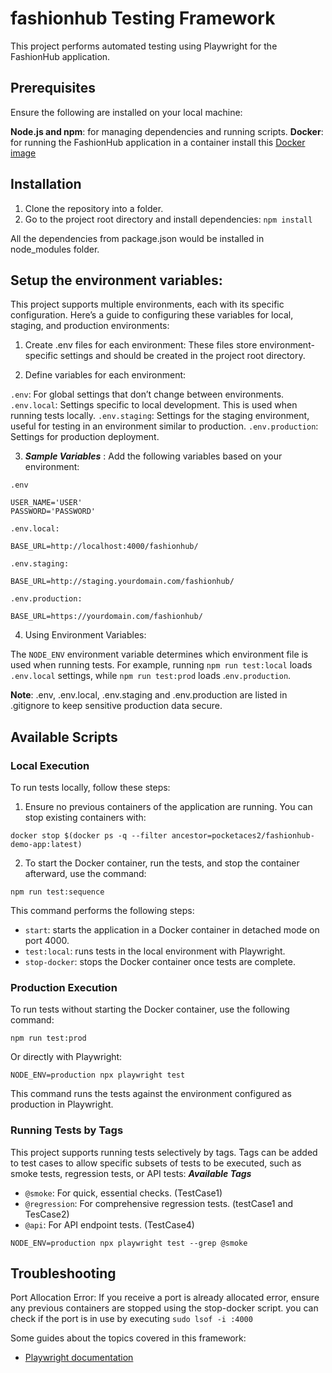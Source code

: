 # fashionhub Testing Framework

This project performs automated testing using Playwright for the FashionHub application.

## Prerequisites

Ensure the following are installed on your local machine:

**Node.js and npm**: for managing dependencies and running scripts.
**Docker**: for running the FashionHub application in a container install this [Docker image](https://hub.docker.com/r/pocketaces2/fashionhub-demo-app)

## Installation

1. Clone the repository into a folder.
2. Go to the project root directory and install dependencies:
   `npm install`

All the dependencies from package.json would be installed in node_modules folder.

## Setup the environment variables:

This project supports multiple environments, each with its specific configuration. Here’s a guide to configuring these variables for local, staging, and production environments:

1. Create .env files for each environment: These files store environment-specific settings and should be created in the project root directory.

2. Define variables for each environment:

`.env`: For global settings that don’t change between environments.
`.env.local`: Settings specific to local development. This is used when running tests locally.
`.env.staging`: Settings for the staging environment, useful for testing in an environment similar to production.
`.env.production`: Settings for production deployment.

3. **_Sample Variables_** : Add the following variables based on your environment:

`.env`

```
USER_NAME='USER'
PASSWORD='PASSWORD'

```

`.env.local:`

```
BASE_URL=http://localhost:4000/fashionhub/
```

`.env.staging:`

```
BASE_URL=http://staging.yourdomain.com/fashionhub/
```

`.env.production:`

```
BASE_URL=https://yourdomain.com/fashionhub/
```

4. Using Environment Variables:

The `NODE_ENV` environment variable determines which environment file is used when running tests.
For example, running `npm run test:local` loads `.env.local` settings, while `npm run test:prod` loads .`env.production`.

**Note**: .env, .env.local, .env.staging and .env.production are listed in .gitignore to keep sensitive production data secure.

## Available Scripts

### Local Execution

To run tests locally, follow these steps:

1. Ensure no previous containers of the application are running. You can stop existing containers with:

`docker stop $(docker ps -q --filter ancestor=pocketaces2/fashionhub-demo-app:latest)`

2. To start the Docker container, run the tests, and stop the container afterward, use the command:

`npm run test:sequence`

This command performs the following steps:

- `start`: starts the application in a Docker container in detached mode on port 4000.
- `test:local`: runs tests in the local environment with Playwright.
- `stop-docker`: stops the Docker container once tests are complete.

### Production Execution

To run tests without starting the Docker container, use the following command:

```
npm run test:prod
```

Or directly with Playwright:

```
NODE_ENV=production npx playwright test
```

This command runs the tests against the environment configured as production in Playwright.

### Running Tests by Tags

This project supports running tests selectively by tags. Tags can be added to test cases to allow specific subsets of tests to be executed, such as smoke tests, regression tests, or API tests: **_Available Tags_**

- `@smoke`: For quick, essential checks. (TestCase1)
- `@regression`: For comprehensive regression tests. (testCase1 and TesCase2)
- `@api`: For API endpoint tests. (TestCase4)

```
NODE_ENV=production npx playwright test --grep @smoke
```

## Troubleshooting

Port Allocation Error: If you receive a port is already allocated error, ensure any previous containers are stopped using the stop-docker script.
you can check if the port is in use by executing `sudo lsof -i :4000`

Some guides about the topics covered in this framework:

- [Playwright documentation ](https://playwright.dev/docs/intro)

